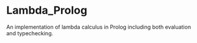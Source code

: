 # Lambda_Prolog
An implementation of lambda calculus in Prolog including both evaluation and typechecking.
